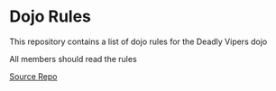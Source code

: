 Dojo Rules
==========

This repository contains a list of dojo rules for the Deadly Vipers dojo

All members should read the rules

[Source Repo](https://github.com/deadlyvipers)
